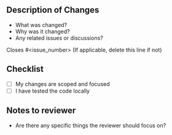## Description of Changes

- What was changed?
- Why was it changed?
- Any related issues or discussions?

Closes #<issue_number> (If applicable, delete this line if not)

## Checklist

- [ ] My changes are scoped and focused
- [ ] I have tested the code locally

## Notes to reviewer

- Are there any specific things the reviewer should focus on?
